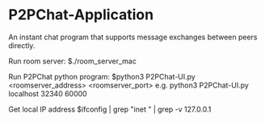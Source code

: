 # P2PChat-Application
An instant chat program that supports message exchanges between peers directly.

Run room server:
$./room_server_mac

Run P2PChat python program:
$python3 P2PChat-UI.py <roomserver_address> <roomserver_port> <myport>
e.g. python3 P2PChat-UI.py localhost 32340 60000

Get local IP address
$ifconfig | grep "inet " | grep -v 127.0.0.1

